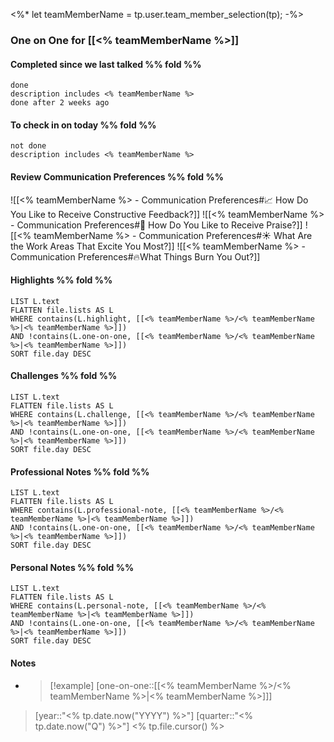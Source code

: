 <%*
let teamMemberName = tp.user.team_member_selection(tp);
-%>
### One on One for [[<% teamMemberName %>]]

#### Completed since we last talked  %% fold %% 
```tasks
done
description includes <% teamMemberName %>
done after 2 weeks ago
```

#### To check in on today %% fold %%
```tasks
not done
description includes <% teamMemberName %>
```

#### Review Communication Preferences %% fold %% 
![[<% teamMemberName %> - Communication Preferences#📈 How Do You Like to Receive Constructive Feedback?]]
![[<% teamMemberName %> - Communication Preferences#🎉 How Do You Like to Receive Praise?]]
![[<% teamMemberName %> - Communication Preferences#☀️ What Are the Work Areas That Excite You Most?]]
![[<% teamMemberName %> - Communication Preferences#🔥What Things Burn You Out?]]

#### Highlights %% fold %%

```dataview
LIST L.text
FLATTEN file.lists AS L
WHERE contains(L.highlight, [[<% teamMemberName %>/<% teamMemberName %>|<% teamMemberName %>]])
AND !contains(L.one-on-one, [[<% teamMemberName %>/<% teamMemberName %>|<% teamMemberName %>]])
SORT file.day DESC
```

#### Challenges %% fold %%

```dataview
LIST L.text
FLATTEN file.lists AS L
WHERE contains(L.challenge, [[<% teamMemberName %>/<% teamMemberName %>|<% teamMemberName %>]])
AND !contains(L.one-on-one, [[<% teamMemberName %>/<% teamMemberName %>|<% teamMemberName %>]])
SORT file.day DESC
```

#### Professional Notes %% fold %%

```dataview
LIST L.text
FLATTEN file.lists AS L
WHERE contains(L.professional-note, [[<% teamMemberName %>/<% teamMemberName %>|<% teamMemberName %>]])
AND !contains(L.one-on-one, [[<% teamMemberName %>/<% teamMemberName %>|<% teamMemberName %>]])
SORT file.day DESC
```

#### Personal Notes %% fold %%

```dataview
LIST L.text
FLATTEN file.lists AS L
WHERE contains(L.personal-note, [[<% teamMemberName %>/<% teamMemberName %>|<% teamMemberName %>]])
AND !contains(L.one-on-one, [[<% teamMemberName %>/<% teamMemberName %>|<% teamMemberName %>]])
SORT file.day DESC
```

#### Notes

- >[!example]  [one-on-one::[[<% teamMemberName %>/<% teamMemberName %>|<% teamMemberName %>]]] 
> \[year::"<% tp.date.now("YYYY") %>"] [quarter::"<% tp.date.now("Q") %>"]
> <% tp.file.cursor() %>